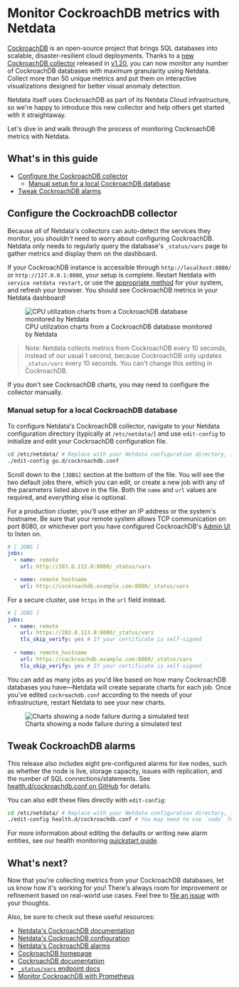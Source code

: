 <!--
---
title: "Monitor CockroachDB metrics with Netdata"
custom_edit_url: https://github.com/netdata/netdata/edit/master/docs/tutorials/monitor-cockroachdb.md
---
-->

# Monitor CockroachDB metrics with Netdata

[CockroachDB](https://github.com/cockroachdb/cockroach) is an open-source project that brings SQL databases into
scalable, disaster-resilient cloud deployments. Thanks to a [new CockroachDB
collector](https://learn.netdata.cloud/docs/agent/collectors/go.d.plugin/modules/cockroachdb/) released in
[v1.20](https://blog.netdata.cloud/posts/release-1.20/), you can now monitor any number of CockroachDB databases with
maximum granularity using Netdata. Collect more than 50 unique metrics and put them on interactive visualizations
designed for better visual anomaly detection.

Netdata itself uses CockroachDB as part of its Netdata Cloud infrastructure, so we're happy to introduce this new
collector and help others get started with it straightaway.

Let's dive in and walk through the process of monitoring CockroachDB metrics with Netdata.

## What's in this guide

-   [Configure the CockroachDB collector](#configure-the-cockroachdb-collector)
    -   [Manual setup for a local CockroachDB database](#manual-setup-for-a-local-cockroachdb-database)
-   [Tweak CockroachDB alarms](#tweak-cockroachdb-alarms)

## Configure the CockroachDB collector

Because _all_ of Netdata's collectors can auto-detect the services they monitor, you _shouldn't_ need to worry about
configuring CockroachDB. Netdata only needs to regularly query the database's `_status/vars` page to gather metrics and
display them on the dashboard.

If your CockroachDB instance is accessible through `http://localhost:8080/` or `http://127.0.0.1:8080`, your setup is
complete. Restart Netdata with `service netdata restart`, or use the [appropriate
method](../getting-started.md#start-stop-and-restart-netdata) for your system, and refresh your browser. You should see
CockroachDB metrics in your Netdata dashboard!

<figure>
  <img src="https://user-images.githubusercontent.com/1153921/73564467-d7e36b00-441c-11ea-9ec9-b5d5ea7277d4.png" alt="CPU utilization charts from a CockroachDB database monitored by Netdata" />
  <figcaption>CPU utilization charts from a CockroachDB database monitored by Netdata</figcaption>
</figure>

> Note: Netdata collects metrics from CockroachDB every 10 seconds, instead of our usual 1 second, because CockroachDB
> only updates `_status/vars` every 10 seconds. You can't change this setting in CockroachDB.

If you don't see CockroachDB charts, you may need to configure the collector manually.

### Manual setup for a local CockroachDB database

To configure Netdata's CockroachDB collector, navigate to your Netdata configuration directory (typically at
`/etc/netdata/`) and use `edit-config` to initialize and edit your CockroachDB configuration file.

```bash
cd /etc/netdata/ # Replace with your Netdata configuration directory, if not /etc/netdata/
./edit-config go.d/cockroachdb.conf
```

Scroll down to the `[JOBS]` section at the bottom of the file. You will see the two default jobs there, which you can
edit, or create a new job with any of the parameters listed above in the file. Both the `name` and `url` values are
required, and everything else is optional.

For a production cluster, you'll use either an IP address or the system's hostname. Be sure that your remote system
allows TCP communication on port 8080, or whichever port you have configured CockroachDB's [Admin
UI](https://www.cockroachlabs.com/docs/stable/monitoring-and-alerting.html#prometheus-endpoint) to listen on.

```yaml
# [ JOBS ]
jobs:
  - name: remote
    url: http://203.0.113.0:8080/_status/vars

  - name: remote_hostname
    url: http://cockroachdb.example.com:8080/_status/vars
```

For a secure cluster, use `https` in the `url` field instead.

```yaml
# [ JOBS ]
jobs:
  - name: remote
    url: https://203.0.113.0:8080/_status/vars
    tls_skip_verify: yes # If your certificate is self-signed
    
  - name: remote_hostname
    url: https://cockroachdb.example.com:8080/_status/vars
    tls_skip_verify: yes # If your certificate is self-signed
```

You can add as many jobs as you'd like based on how many CockroachDB databases you have—Netdata will create separate
charts for each job. Once you've edited `cockroachdb.conf` according to the needs of your infrastructure, restart
Netdata to see your new charts.

<figure>
  <img src="https://user-images.githubusercontent.com/1153921/73564469-d7e36b00-441c-11ea-8333-02ba0e1c294c.png" alt="Charts showing a node failure during a simulated test" />
  <figcaption>Charts showing a node failure during a simulated test</figcaption>
</figure>

## Tweak CockroachDB alarms

This release also includes eight pre-configured alarms for live nodes, such as whether the node is live, storage
capacity, issues with replication, and the number of SQL connections/statements. See [health.d/cockroachdb.conf on
GitHub](https://raw.githubusercontent.com/netdata/netdata/master/health/health.d/cockroachdb.conf) for details.

You can also edit these files directly with `edit-config`:

```bash
cd /etc/netdata/ # Replace with your Netdata configuration directory, if not /etc/netdata/
./edit-config health.d/cockroachdb.conf # You may need to use `sudo` for write privileges
```

For more information about editing the defaults or writing new alarm entities, see our health monitoring [quickstart
guide](/health/QUICKSTART.md).

## What's next?

Now that you're collecting metrics from your CockroachDB databases, let us know how it's working for you! There's always
room for improvement or refinement based on real-world use cases. Feel free to [file an
issue](https://github.com/netdata/netdata/issues/new?labels=bug%2C+needs+triage&template=bug_report.md) with your
thoughts.

Also, be sure to check out these useful resources:

-   [Netdata's CockroachDB
    documentation](https://learn.netdata.cloud/docs/agent/collectors/go.d.plugin/modules/cockroachdb/)
-   [Netdata's CockroachDB
    configuration](https://github.com/netdata/go.d.plugin/blob/master/config/go.d/cockroachdb.conf)
-   [Netdata's CockroachDB
    alarms](https://github.com/netdata/netdata/blob/master/health/health.d/cockroachdb.conf)
-   [CockroachDB homepage](https://www.cockroachlabs.com/product/)
-   [CockroachDB documentation](https://www.cockroachlabs.com/docs/stable/)
-   [`_status/vars` endpoint
    docs](https://www.cockroachlabs.com/docs/stable/monitoring-and-alerting.html#prometheus-endpoint)
-   [Monitor CockroachDB with
    Prometheus](https://www.cockroachlabs.com/docs/stable/monitor-cockroachdb-with-prometheus.html)
